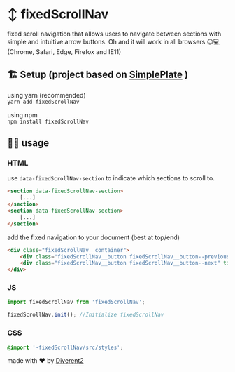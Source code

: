 # ↕️ fixedScrollNav
fixed scroll navigation that allows users to navigate between sections with simple and intuitive arrow buttons.
Oh and it will work in all browsers 😉💻
(Chrome, Safari, Edge, Firefox and IE11)


## 🏗️ Setup (project based on [SimplePlate](https://github.com/MaximilianUE/SimplePlate) )

using yarn (recommended)  
`yarn add fixedScrollNav`

using npm  
`npm install fixedScrollNav`


## 👩‍💻 usage

### HTML
use `data-fixedScrollNav-section` to indicate which sections to scroll to.

```html
<section data-fixedScrollNav-section>
	[...]
</section>
<section data-fixedScrollNav-section>
	[...]
</section>
```

add the fixed navigation to your document (best at top/end)
```html
<div class="fixedScrollNav__container">
	<div class="fixedScrollNav__button fixedScrollNav__button--previous" title="go to previous section"></div>
	<div class="fixedScrollNav__button fixedScrollNav__button--next" title="go to next section"></div>
</div>
```

### JS
```js
import fixedScrollNav from 'fixedScrollNav';

fixedScrollNav.init(); //Initialize fixedScrollNav
```

### CSS
```css
@import '~fixedScrollNav/src/styles';
```


made with ♥️ by [Diverent2](https://twitter.com/diverent2)
